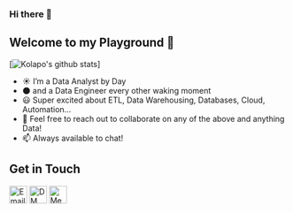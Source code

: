 ### Hi there 👋

## Welcome to my Playground :rocket:

[![Kolapo's github stats](https://github-readme-stats.vercel.app/api?username=kolaoba&show_icons=true&theme=radical&hide=stars)]
- :sunny: I’m a Data Analyst by Day 
- :new_moon: and a Data Engineer every other waking moment
- :smiley: Super excited about ETL, Data Warehousing, Databases, Cloud, Automation...
- 👯 Feel free to reach out to collaborate on any of the above and anything Data!
- 📫 Always available to chat!

## Get in Touch
[<img src='https://cdn-icons-png.flaticon.com/512/281/281786.png' width='32' title='Email Me!'>](kolaobajuluwa@gmail.com)
[<img src='https://cdn-icons-png.flaticon.com/512/733/733579.png' width='32' title='DM Me!'>](https://twitter.com/kolaobaj)
[<img src='https://cdn-icons-png.flaticon.com/512/174/174857.png' width='32' title='Message Me!'>](https://www.linkedin.com/in/kolapo-obajuluwa-562978a5/)

<!--
**kolaoba/kolaoba** is a ✨ _special_ ✨ repository because its `README.md` (this file) appears on your GitHub profile.

Here are some ideas to get you started:

- 🔭 I’m currently working on ...
- 🌱 I’m currently learning ...
- 👯 I’m looking to collaborate on ...
- 🤔 I’m looking for help with ...
- 💬 Ask me about ...
- 📫 How to reach me: ...
- 😄 Pronouns: ...
- ⚡ Fun fact: ...
-->
